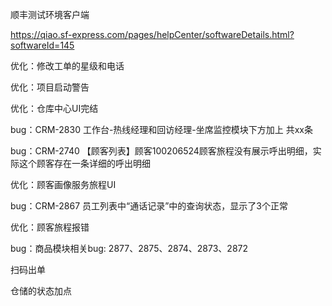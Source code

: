 顺丰测试环境客户端

https://qiao.sf-express.com/pages/helpCenter/softwareDetails.html?softwareId=145







优化：修改工单的星级和电话

优化：项目启动警告

优化：仓库中心UI完结

bug：CRM-2830 工作台-热线经理和回访经理-坐席监控模块下方加上 共xx条

bug：CRM-2740 【顾客列表】顾客100206524顾客旅程没有展示呼出明细，实际这个顾客存在一条详细的呼出明细

优化：顾客画像服务旅程UI

bug：CRM-2867 员工列表中“通话记录”中的查询状态，显示了3个正常

优化：顾客旅程报错



bug：商品模块相关bug: 2877、2875、2874、2873、2872



扫码出单

仓储的状态加点



